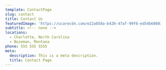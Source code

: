 ```yaml
---
template: ContactPage
slug: contact
title: Contact Us
featuredImage: 'https://ucarecdn.com/e22a858a-b420-47af-99f6-ed54b6860333/'
subtitle: <!-- none -->
locations:
  - Charlotte, North Carolina
  - Bozeman, Montana
phone: 555 555 5555
meta:
  description: This is a meta description.
  title: Contact Page
---
```

